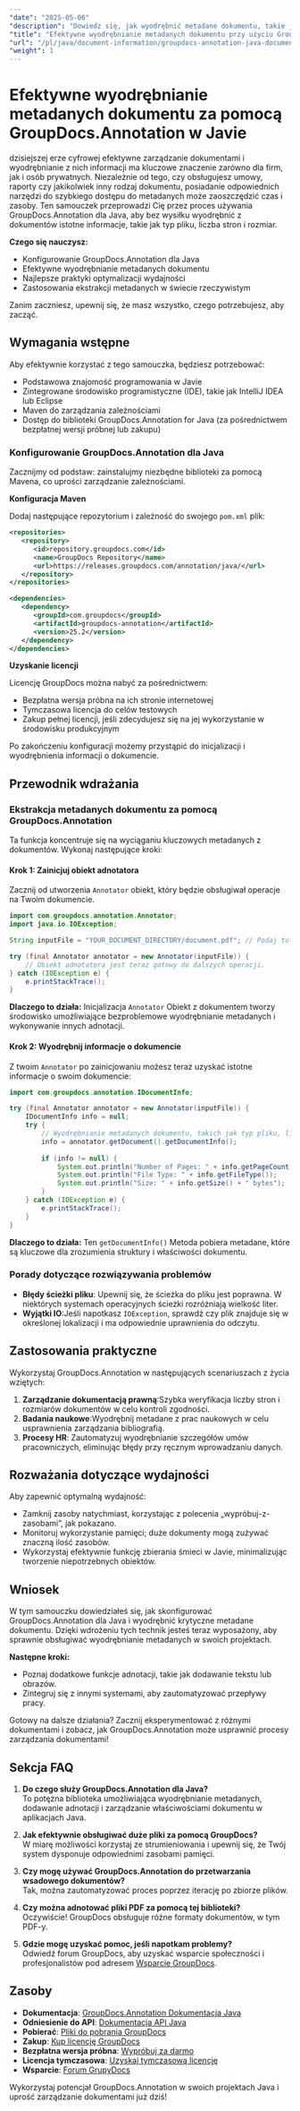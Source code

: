 ```yaml
---
"date": "2025-05-06"
"description": "Dowiedz się, jak wyodrębnić metadane dokumentu, takie jak typ pliku, liczba stron i rozmiar, za pomocą GroupDocs.Annotation dla Java. Ulepsz zarządzanie dokumentami dzięki wydajnej ekstrakcji informacji."
"title": "Efektywne wyodrębnianie metadanych dokumentu przy użyciu GroupDocs.Annotation w Javie"
"url": "/pl/java/document-information/groupdocs-annotation-java-document-info-extraction/"
"weight": 1
---
```


# Efektywne wyodrębnianie metadanych dokumentu za pomocą GroupDocs.Annotation w Javie

dzisiejszej erze cyfrowej efektywne zarządzanie dokumentami i wyodrębnianie z nich informacji ma kluczowe znaczenie zarówno dla firm, jak i osób prywatnych. Niezależnie od tego, czy obsługujesz umowy, raporty czy jakikolwiek inny rodzaj dokumentu, posiadanie odpowiednich narzędzi do szybkiego dostępu do metadanych może zaoszczędzić czas i zasoby. Ten samouczek przeprowadzi Cię przez proces używania GroupDocs.Annotation dla Java, aby bez wysiłku wyodrębnić z dokumentów istotne informacje, takie jak typ pliku, liczba stron i rozmiar.

**Czego się nauczysz:**
- Konfigurowanie GroupDocs.Annotation dla Java
- Efektywne wyodrębnianie metadanych dokumentu
- Najlepsze praktyki optymalizacji wydajności
- Zastosowania ekstrakcji metadanych w świecie rzeczywistym

Zanim zaczniesz, upewnij się, że masz wszystko, czego potrzebujesz, aby zacząć.

## Wymagania wstępne

Aby efektywnie korzystać z tego samouczka, będziesz potrzebować:
- Podstawowa znajomość programowania w Javie
- Zintegrowane środowisko programistyczne (IDE), takie jak IntelliJ IDEA lub Eclipse
- Maven do zarządzania zależnościami
- Dostęp do biblioteki GroupDocs.Annotation for Java (za pośrednictwem bezpłatnej wersji próbnej lub zakupu)

### Konfigurowanie GroupDocs.Annotation dla Java

Zacznijmy od podstaw: zainstalujmy niezbędne biblioteki za pomocą Mavena, co uprości zarządzanie zależnościami.

**Konfiguracja Maven**

Dodaj następujące repozytorium i zależność do swojego `pom.xml` plik:

```xml
<repositories>
   <repository>
      <id>repository.groupdocs.com</id>
      <name>GroupDocs Repository</name>
      <url>https://releases.groupdocs.com/annotation/java/</url>
   </repository>
</repositories>

<dependencies>
   <dependency>
      <groupId>com.groupdocs</groupId>
      <artifactId>groupdocs-annotation</artifactId>
      <version>25.2</version>
   </dependency>
</dependencies>
```

**Uzyskanie licencji**

Licencję GroupDocs można nabyć za pośrednictwem:
- Bezpłatna wersja próbna na ich stronie internetowej
- Tymczasowa licencja do celów testowych
- Zakup pełnej licencji, jeśli zdecydujesz się na jej wykorzystanie w środowisku produkcyjnym

Po zakończeniu konfiguracji możemy przystąpić do inicjalizacji i wyodrębnienia informacji o dokumencie.

## Przewodnik wdrażania

### Ekstrakcja metadanych dokumentu za pomocą GroupDocs.Annotation

Ta funkcja koncentruje się na wyciąganiu kluczowych metadanych z dokumentów. Wykonaj następujące kroki:

#### Krok 1: Zainicjuj obiekt adnotatora

Zacznij od utworzenia `Annotator` obiekt, który będzie obsługiwał operacje na Twoim dokumencie.

```java
import com.groupdocs.annotation.Annotator;
import java.io.IOException;

String inputFile = "YOUR_DOCUMENT_DIRECTORY/document.pdf"; // Podaj tutaj ścieżkę do pliku

try (final Annotator annotator = new Annotator(inputFile)) {
    // Obiekt adnotatora jest teraz gotowy do dalszych operacji.
} catch (IOException e) {
    e.printStackTrace();
}
```

**Dlaczego to działa:** Inicjalizacja `Annotator` Obiekt z dokumentem tworzy środowisko umożliwiające bezproblemowe wyodrębnianie metadanych i wykonywanie innych adnotacji.

#### Krok 2: Wyodrębnij informacje o dokumencie

Z twoim `Annotator` po zainicjowaniu możesz teraz uzyskać istotne informacje o swoim dokumencie:

```java
import com.groupdocs.annotation.IDocumentInfo;

try (final Annotator annotator = new Annotator(inputFile)) {
    IDocumentInfo info = null;
    try {
        // Wyodrębnianie metadanych dokumentu, takich jak typ pliku, liczba stron i rozmiar.
        info = annotator.getDocument().getDocumentInfo();
        
        if (info != null) {
            System.out.println("Number of Pages: " + info.getPageCount());
            System.out.println("File Type: " + info.getFileType());
            System.out.println("Size: " + info.getSize() + " bytes");
        }
    } catch (IOException e) {
        e.printStackTrace();
    }
}
```

**Dlaczego to działa:** Ten `getDocumentInfo()` Metoda pobiera metadane, które są kluczowe dla zrozumienia struktury i właściwości dokumentu.

### Porady dotyczące rozwiązywania problemów

- **Błędy ścieżki pliku**: Upewnij się, że ścieżka do pliku jest poprawna. W niektórych systemach operacyjnych ścieżki rozróżniają wielkość liter.
- **Wyjątki IO**:Jeśli napotkasz `IOException`, sprawdź czy plik znajduje się w określonej lokalizacji i ma odpowiednie uprawnienia do odczytu.

## Zastosowania praktyczne

Wykorzystaj GroupDocs.Annotation w następujących scenariuszach z życia wziętych:
1. **Zarządzanie dokumentacją prawną**:Szybka weryfikacja liczby stron i rozmiarów dokumentów w celu kontroli zgodności.
2. **Badania naukowe**:Wyodrębnij metadane z prac naukowych w celu usprawnienia zarządzania bibliografią.
3. **Procesy HR**: Zautomatyzuj wyodrębnianie szczegółów umów pracowniczych, eliminując błędy przy ręcznym wprowadzaniu danych.

## Rozważania dotyczące wydajności

Aby zapewnić optymalną wydajność:
- Zamknij zasoby natychmiast, korzystając z polecenia „wypróbuj-z-zasobami”, jak pokazano.
- Monitoruj wykorzystanie pamięci; duże dokumenty mogą zużywać znaczną ilość zasobów.
- Wykorzystaj efektywnie funkcję zbierania śmieci w Javie, minimalizując tworzenie niepotrzebnych obiektów.

## Wniosek

W tym samouczku dowiedziałeś się, jak skonfigurować GroupDocs.Annotation dla Java i wyodrębnić krytyczne metadane dokumentu. Dzięki wdrożeniu tych technik jesteś teraz wyposażony, aby sprawnie obsługiwać wyodrębnianie metadanych w swoich projektach.

**Następne kroki:**
- Poznaj dodatkowe funkcje adnotacji, takie jak dodawanie tekstu lub obrazów.
- Zintegruj się z innymi systemami, aby zautomatyzować przepływy pracy.

Gotowy na dalsze działania? Zacznij eksperymentować z różnymi dokumentami i zobacz, jak GroupDocs.Annotation może usprawnić procesy zarządzania dokumentami!

## Sekcja FAQ

1. **Do czego służy GroupDocs.Annotation dla Java?**  
   To potężna biblioteka umożliwiająca wyodrębnianie metadanych, dodawanie adnotacji i zarządzanie właściwościami dokumentu w aplikacjach Java.

2. **Jak efektywnie obsługiwać duże pliki za pomocą GroupDocs?**  
   W miarę możliwości korzystaj ze strumieniowania i upewnij się, że Twój system dysponuje odpowiednimi zasobami pamięci.

3. **Czy mogę używać GroupDocs.Annotation do przetwarzania wsadowego dokumentów?**  
   Tak, można zautomatyzować proces poprzez iterację po zbiorze plików.

4. **Czy można adnotować pliki PDF za pomocą tej biblioteki?**  
   Oczywiście! GroupDocs obsługuje różne formaty dokumentów, w tym PDF-y.

5. **Gdzie mogę uzyskać pomoc, jeśli napotkam problemy?**  
   Odwiedź forum GroupDocs, aby uzyskać wsparcie społeczności i profesjonalistów pod adresem [Wsparcie GroupDocs](https://forum.groupdocs.com/c/annotation).

## Zasoby

- **Dokumentacja**: [GroupDocs.Annotation Dokumentacja Java](https://docs.groupdocs.com/annotation/java/)
- **Odniesienie do API**: [Dokumentacja API Java](https://reference.groupdocs.com/annotation/java/)
- **Pobierać**: [Pliki do pobrania GroupDocs](https://releases.groupdocs.com/annotation/java/)
- **Zakup**: [Kup licencję GroupDocs](https://purchase.groupdocs.com/buy)
- **Bezpłatna wersja próbna**: [Wypróbuj za darmo](https://releases.groupdocs.com/annotation/java/)
- **Licencja tymczasowa**: [Uzyskaj tymczasową licencję](https://purchase.groupdocs.com/temporary-license/)
- **Wsparcie**: [Forum GrupyDocs](https://forum.groupdocs.com/c/annotation/) 

Wykorzystaj potencjał GroupDocs.Annotation w swoich projektach Java i uprość zarządzanie dokumentami już dziś!